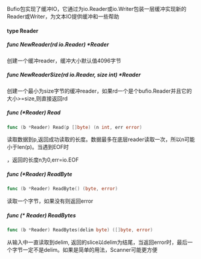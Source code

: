 Bufio包实现了缓冲IO，它通过为io.Reader或io.Writer包装一层缓冲实现新的Reader或Writer，为文本IO提供缓冲和一些帮助

#### type Reader

##### func NewReader(rd io.Reader) *Reader

创建一个缓冲reader，缓冲大小默认值4096字节

##### func NewReaderSize(rd io.Reader, size int) *Reader

创建一个最小为size字节的缓冲reader，如果rd一个是个bufio.Reader并且它的大小>=size,则直接返回rd

##### func (*Reader) Read

```go
func (b *Reader) Read(p []byte) (n int, err error)
```

读取数据到p,返回成功读取的长度。数据最多在底层reader读取一次，所以n可能小于len(p)。当遇到EOF时

，返回的长度n为0,err=io.EOF

##### func (*Reader) ReadByte

```go
func (b *Reader) ReadByte() (byte, error)
```

读取一个字节，如果没有则返回error

##### func (* Reader) ReadBytes

```go
func (b *Reader) ReadBytes(delim byte) ([]byte, error)
```

从输入中一直读取到delim, 返回的slice以delim为结尾，当返回error时，最后一个字节一定不是delim。如果是简单的用法，Scanner可能更方便






































